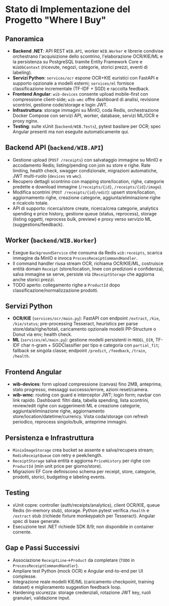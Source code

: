 # Stato di Implementazione del Progetto "Where I Buy"

## Panoramica
- **Backend .NET**: API REST `WIB.API`, worker `WIB.Worker` e librerie condivise orchestrano l'acquisizione dello scontrino, l'elaborazione OCR/KIE/ML e la persistenza su PostgreSQL tramite Entity Framework Core e `WibDbContext` (ricevute, negozi, categorie, storici prezzi, eventi di labeling).
- **Servizi Python**: `services/ocr` espone OCR+KIE euristici con FastAPI e supporto opzionale a modelli esterni; `services/ml` fornisce classificazione incrementale (TF-IDF + SGD) e raccolta feedback.
- **Frontend Angular**: `wib-devices` consente upload mobile-first con compressione client-side; `wib-wmc` offre dashboard di analisi, revisione scontrini, gestione code/storage e login JWT.
- **Infrastruttura**: storage immagini su MinIO, coda Redis, orchestrazione Docker Compose con servizi API, worker, database, servizi ML/OCR e proxy nginx.
- **Testing**: suite xUnit (`backend/WIB.Tests`), pytest basilare per OCR; spec Angular presenti ma non eseguite automaticamente qui.

## Backend API (`backend/WIB.API`)
- Gestione upload (`POST /receipts`) con salvataggio immagine su MinIO e accodamento Redis; listing/pending con join su store e righe. Rate limiting, health check, swagger condizionale, migrazioni automatiche, JWT multi-ruolo (`devices` vs `wmc`).
- Recupero dettagli scontrino con mapping store/location, righe, categorie predette e download immagine (`/receipts/{id}`, `/receipts/{id}/image`).
- Modifica scontrini (`POST /receipts/{id}/edit`): upsert store/location, aggiornamento righe, creazione categorie, aggiunta/eliminazione righe e ricalcolo totale.
- API di supporto: ricerca/store create, ricerca/crea categorie, analytics spending e price history, gestione queue (status, reprocess), storage (listing oggetti, reprocess bulk, preview) e proxy verso servizio ML (suggestions/feedback).

## Worker (`backend/WIB.Worker`)
- Esegue `BackgroundService` che consuma da Redis `wib:receipts`, scarica immagine da MinIO e invoca `ProcessReceiptCommandHandler`.
- Il command handler riusa stream OCR, richiama OCR/KIE/ML, costruisce entità domain `Receipt` (store/location, linee con predizioni e confidenza), salva immagine se serve, persiste via `IReceiptStorage` che aggiorna anche storici prezzi.
- TODO aperto: collegamento righe a `ProductId` dopo classificazione/normalizzazione prodotti.

## Servizi Python
- **OCR/KIE** (`services/ocr/main.py`): FastAPI con endpoint `/extract`, `/kie`, `/kie/status`; pre-processing Tesseract, heuristics per parse store/data/righe/totali, caricamento opzionale modelli PP-Structure o Donut via env; health check.
- **ML** (`services/ml/main.py`): gestione modelli persistenti in `MODEL_DIR`, TF-IDF char n-gram + SGDClassifier per tipo e categoria con `partial_fit`; fallback se singola classe; endpoint `/predict`, `/feedback`, `/train`, `/health`.

## Frontend Angular
- **wib-devices**: form upload compressione (canvas) fino 2MB, anteprima, stato progresso, messaggi successo/errore, azioni reset/camera.
- **wib-wmc**: routing con guard e interceptor JWT; login form; navbar con link rapido. Dashboard: filtri data, tabella spending, lista scontrini, review/edit righe con suggerimenti ML e creazione categorie, aggiunta/eliminazione righe, aggiornamento store/location/datetime/currency. Vista coda/storage con refresh periodico, reprocess singolo/bulk, anteprime immagini.

## Persistenza e Infrastruttura
- `MinioImageStorage` crea bucket se assente e salva/recupera stream; `RedisReceiptQueue` con retry e peek/length.
- `ReceiptStorage` salva entità e aggiorna `PriceHistory` per righe con `ProductId` (min unit price per giorno/store).
- Migrazioni EF Core definiscono schema per receipt, store, categorie, prodotti, storici, budgeting e labeling events.

## Testing
- xUnit copre: controller (auth/receipts/analytics), client OCR/KIE, queue Redis (in-memory stub), storage. Python pytest verifica `/health` e `/extract` stub (richiede fixture monkeypatch per Tesseract). Angular spec di base generate.
- Esecuzione test .NET richiede SDK 8/9; non disponibile in container corrente.

## Gap e Passi Successivi
- Associazione `ReceiptLine`→`Product` da completare (`TODO` in `ProcessReceiptCommandHandler`).
- Ampliare test Python (mock OCR) e Angular end-to-end per UI complesse.
- Integrazione reale modelli KIE/ML (caricamento checkpoint, training dataset) e miglioramento suggestion feedback loop.
- Hardening sicurezza: storage credenziali, rotazione JWT key, ruoli granulari, validazione input.
